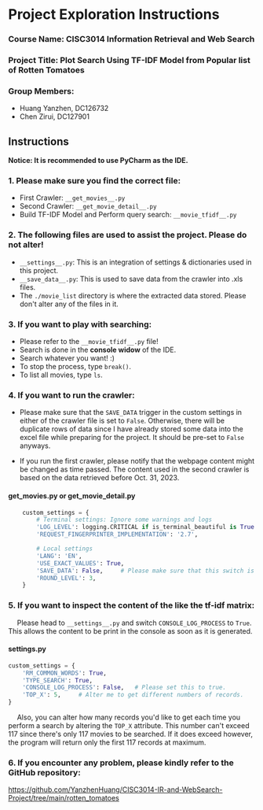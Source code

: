# Project Exploration Instructions
### Course Name: CISC3014 Information Retrieval and Web Search
### Project Title: Plot Search Using TF-IDF Model from Popular list of Rotten Tomatoes

### Group Members:
- Huang Yanzhen, DC126732
- Chen Zirui, DC127901

## Instructions
**Notice: It is recommended to use PyCharm as the IDE.**
### 1. Please make sure you find the correct file:
- First Crawler: ``__get_movies__.py``
- Second Crawler: ``__get_movie_detail__.py``
- Build TF-IDF Model and Perform query search: ``__movie_tfidf__.py``

### 2. The following files are used to assist the project. **Please do not alter!**
- ``__settings__.py``: This is an integration of settings & dictionaries used in this project.
- ``__save_data__.py``: This is used to save data from the crawler into .xls files.
- The ``./movie_list`` directory is where the extracted data stored. Please don't alter any of the files in it.

### 3. If you want to play with searching:
- Please refer to the ``__movie_tfidf__.py`` file!
- Search is done in the **console widow** of the IDE.
- Search whatever you want! :)
- To stop the process, type ``break()``.
- To list all movies, type ``ls``.

### 4. If you want to run the crawler:
- Please make sure that the ``SAVE_DATA`` trigger in the custom settings in either of the crawler file
is set to ``False``. Otherwise, there will be duplicate rows of data since I have already stored some data into the excel file while preparing 
for the project. It should be pre-set to ``False`` anyways.


- If you run the first crawler, please notify that the webpage content might be changed as time passed. The content 
used in the second crawler is based on the data retrieved before Oct. 31, 2023.

#### __get_movies__.py or __get_movie_detail__.py
```python
    custom_settings = {
        # Terminal settings: Ignore some warnings and logs
        'LOG_LEVEL': logging.CRITICAL if is_terminal_beautiful is True else logging.ERROR,
        'REQUEST_FINGERPRINTER_IMPLEMENTATION': '2.7',

        # Local settings
        'LANG': 'EN',
        'USE_EXACT_VALUES': True,
        'SAVE_DATA': False,     # Please make sure that this switch is False!
        'ROUND_LEVEL': 3,
    }
```

### 5. If you want to inspect the content of the like the tf-idf matrix:
&emsp; Please head to ``__settings__.py`` and switch ``CONSOLE_LOG_PROCESS`` to ``True``. This allows the content to be
print in the console as soon as it is generated.
#### __settings__.py
```python
custom_settings = {
    'RM_COMMON_WORDS': True,
    'TYPE_SEARCH': True,
    'CONSOLE_LOG_PROCESS': False,   # Please set this to true.
    'TOP_X': 5,     # Alter me to get different numbers of records.
}
```
&emsp; Also, you can alter how many records you'd like to get each time you perform a search by altering the ``TOP_X`` attribute.
This number can't exceed 117 since there's only 117 movies to be searched. If it does exceed however, the program will return only the 
first 117 records at maximum.

### 6. If you encounter any problem, please kindly refer to the GitHub repository:
https://github.com/YanzhenHuang/CISC3014-IR-and-WebSearch-Project/tree/main/rotten_tomatoes
